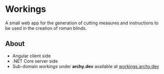# Workings
A small web app for the generation of cutting measures and instructions to be
used in the creation of roman blinds.

## About
- Angular client side
- .NET Core server side
- Sub-domain *workings* under __archy.dev__ available at 
[workings.archy.dev](https://workings.archy.dev/)

